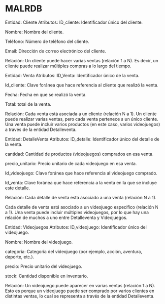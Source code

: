 # MALRDB

Entidad: Cliente
Atributos:
ID_cliente: Identificador único del cliente.

Nombre: Nombre del cliente.

Teléfono: Número de teléfono del cliente.

Email: Dirección de correo electrónico del cliente.

Relación:
Un cliente puede hacer varias ventas (relación 1 a N). Es decir, un cliente puede realizar múltiples compras a lo largo del tiempo.

Entidad: Venta
Atributos:
ID_Venta: Identificador único de la venta.

Id_cliente: Clave foránea que hace referencia al cliente que realizó la venta.

Fecha: Fecha en que se realizó la venta.

Total: total de la venta.

Relación:
Cada venta está asociada a un cliente (relación N a 1). Un cliente puede realizar varias ventas, pero cada venta pertenece a un único cliente.
Una venta puede incluir varios productos (en este caso, varios videojuegos) a través de la entidad Detalleventa.

Entidad: DetalleVenta
Atributos:
ID_detalle: Identificador único del detalle de la venta.

cantidad: Cantidad de productos (videojuegos) comprados en esa venta.

precio_unitario: Precio unitario de cada videojuego en esa venta.

Id_videojuego: Clave foránea que hace referencia al videojuego comprado.

Id_venta: Clave foránea que hace referencia a la venta en la que se incluye este detalle.

Relación:
Cada detalle de venta está asociado a una venta (relación N a 1).

Cada detalle de venta está asociado a un videojuego específico (relación N a 1). Una venta puede incluir múltiples videojuegos, por lo que hay una relación de muchos a uno entre Detalleventa y Videojuegos.

Entidad: Videojuegos
Atributos:
ID_videojuego: Identificador único del videojuego.

Nombre: Nombre del videojuego.

categoria: Categoría del videojuego (por ejemplo, acción, aventura, deporte, etc.).

precio: Precio unitario del videojuego.

stock: Cantidad disponible en inventario.

Relación:
Un videojuego puede aparecer en varias ventas (relación 1 a N). Esto es porque un videojuego puede ser comprado por varios clientes en distintas ventas, lo cual se representa a través de la entidad Detalleventa.
